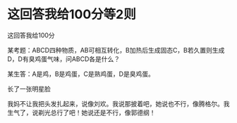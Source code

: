 # 这回答我给100分等2则

这回答我给100分 

某考题：ABCD四种物质，AB可相互转化，B加热后生成固态C，B若久置则生成D，D有臭鸡蛋气味，问ABCD各是什么？ 

某生答：A是鸡，B是鸡蛋，C是熟鸡蛋，D是臭鸡蛋。 

长了一张明星脸 

我妈不让我把头发扎起来，说像刘欢。我说那披着吧，她说也不行，像腾格尔。我生气了，说剃光总行了吧！她说还是不行，像郭德纲！